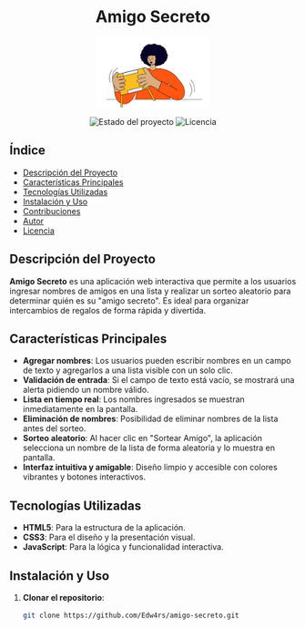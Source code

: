 <h1 align="center">Amigo Secreto</h1>

<p align="center">
  <img src="assets/amigo-secreto.png" alt="Logo de Amigo Secreto" width="200">
</p>

<p align="center">
  <img src="https://img.shields.io/badge/Estado-En%20desarrollo-yellow" alt="Estado del proyecto">
  <img src="https://img.shields.io/github/license/Edw4rs/amigo-secreto" alt="Licencia">
</p>

## Índice

- [Descripción del Proyecto](#descripción-del-proyecto)
- [Características Principales](#características-principales)
- [Tecnologías Utilizadas](#tecnologías-utilizadas)
- [Instalación y Uso](#instalación-y-uso)
- [Contribuciones](#contribuciones)
- [Autor](#autor)
- [Licencia](#licencia)

## Descripción del Proyecto

**Amigo Secreto** es una aplicación web interactiva que permite a los usuarios ingresar nombres de amigos en una lista y realizar un sorteo aleatorio para determinar quién es su "amigo secreto". Es ideal para organizar intercambios de regalos de forma rápida y divertida.

## Características Principales

- **Agregar nombres**: Los usuarios pueden escribir nombres en un campo de texto y agregarlos a una lista visible con un solo clic.
- **Validación de entrada**: Si el campo de texto está vacío, se mostrará una alerta pidiendo un nombre válido.
- **Lista en tiempo real**: Los nombres ingresados se muestran inmediatamente en la pantalla.
- **Eliminación de nombres**: Posibilidad de eliminar nombres de la lista antes del sorteo.
- **Sorteo aleatorio**: Al hacer clic en "Sortear Amigo", la aplicación selecciona un nombre de la lista de forma aleatoria y lo muestra en pantalla.
- **Interfaz intuitiva y amigable**: Diseño limpio y accesible con colores vibrantes y botones interactivos.

## Tecnologías Utilizadas

- **HTML5**: Para la estructura de la aplicación.
- **CSS3**: Para el diseño y la presentación visual.
- **JavaScript**: Para la lógica y funcionalidad interactiva.

## Instalación y Uso

1. **Clonar el repositorio**:

   ```bash
   git clone https://github.com/Edw4rs/amigo-secreto.git


